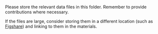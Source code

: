 Please store the relevant data files in this folder. Remember to provide contributions where necessary.

If the files are large, consider storing them in a different location (such as [Figshare](https://figshare.com/)) and linking to them in the materials.